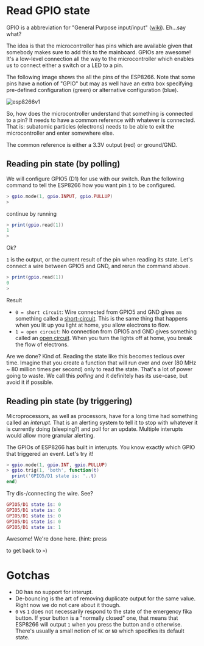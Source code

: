 # Read GPIO state

GPIO is a abbreviation for "General Purpose input/input" ([wiki](https://en.wikipedia.org/wiki/General-purpose_input/output)). Eh...say what?

The idea is that the microcontroller has pins which are available given that somebody makes sure to add this to the mainboard. GPIOs are awesome! It's a low-level connection all the way to the microcontroller which enables us to connect either a switch or a LED to a pin.

The following image shows the all the pins of the ESP8266\. Note that some pins have a notion of "GPIO" but may as well have an extra box specifying pre-defined configuration (green) or alternative configuration (blue).

![esp8266v1](http://cdn.frightanic.com/blog/wp-content/uploads/2015/09/esp8266-nodemcu-dev-kit-v1-pins.png)

So, how does the microcontroller understand that something is connected to a pin? It needs to have a common reference with whatever is connected. That is: subatomic particles (electrons) needs to be able to exit the microcontroller and enter somewhere else.

The common reference is either a 3.3V output (red) or ground/GND.

## Reading pin state (by polling)

We will configure GPIO5 (D1) for use with our switch. Run the following command to tell the ESP8266 how you want pin `1` to be configured.

```lua
> gpio.mode(1, gpio.INPUT, gpio.PULLUP)
>
```

continue by running

```lua
> print(gpio.read(1))
1
>
```

Ok?

`1` is the output, or the current result of the pin when reading its state. Let's connect a wire between GPIO5 and GND, and rerun the command above.

```lua
> print(gpio.read(1))
0
>
```

Result

- `0 = short circuit`: Wire connected from GPIO5 and GND gives as something called a [short-circuit](https://en.wikipedia.org/wiki/Short_circuit). This is the same thing that happens when you lit up you light at home, you allow electrons to flow.
- `1 = open circuit`: No connection from GPIO5 and GND gives something called an [open circuit](https://en.wikipedia.org/wiki/Open-circuit_voltage). When you turn the lights off at home, you break the flow of electrons.

Are we done? Kind of. Reading the state like this becomes tedious over time. Imagine that you create a function that will run over and over (80 MHz ~ 80 million times per second) only to read the state. That's a lot of power going to waste. We call this _polling_ and it definitely has its use-case, but avoid it if possible.

## Reading pin state (by triggering)

Microprocessors, as well as processors, have for a long time had something called an _interupt_. That is an alerting system to tell it to stop with whatever it is currently doing (sleeping?) and poll for an update. Multiple interupts would allow more granular alerting.

The GPIOs of ESP8266 has built in interupts. You know exactly which GPIO that triggered an event. Let's try it!

```lua
> gpio.mode(1, gpio.INT, gpio.PULLUP)
> gpio.trig(1, 'both', function(t)
  print('GPIO5/D1 state is: '..t)
end)
```

Try dis-/connecting the wire. See?

```lua
GPIO5/D1 state is: 0
GPIO5/D1 state is: 0
GPIO5/D1 state is: 0
GPIO5/D1 state is: 0
GPIO5/D1 state is: 1
```

Awesome! We're done here. (hint: press

<ente> to get back to <code>&gt;</code>)</ente>

# Gotchas

- D0 has no support for interupt.
- De-bouncing is the art of removing duplicate output for the same value. Right now we do not care about it though.
- `0` vs `1` does not necessarily respond to the state of the emergency fika button. If your button is a "normally closed" one, that means that ESP8266 will output `1` when you press the button and `0` otherwise. There's usually a small notion of `NC` or `NO` which specifies its default state.

